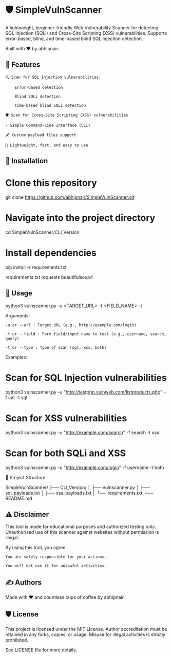 # 🛡️ SimpleVulnScanner

A lightweight, beginner-friendly Web Vulnerability Scanner for detecting SQL Injection (SQLi) and Cross-Site Scripting (XSS) vulnerabilities.
Supports error-based, blind, and time-based blind SQL injection detection.

Built with ❤️ by abhipnair.
## 📜 Features

    🔍 Scan for SQL Injection vulnerabilities:

        Error-based detection

        Blind SQLi detection

        Time-based blind SQLi detection

    🛡️ Scan for Cross-Site Scripting (XSS) vulnerabilities

    ⚡ Simple Command-Line Interface (CLI)

    🖋️ Custom payload files support

    🎯 Lightweight, fast, and easy to use

## 🚀 Installation

# Clone this repository
  git clone https://github.com/abhipnair/SimpleVulnScanner.git

# Navigate into the project directory
  cd SimpleVulnScanner/CLI_Version

# Install dependencies
  pip install -r requirements.txt

requirements.txt
  requests
  beautifulsoup4

## 🎯 Usage

python3 vulnscanner.py -u <TARGET_URL> -f <FIELD_NAME> -t <TYPE>

Arguments:

    -u or --url : Target URL (e.g., http://example.com/login)

    -f or --field : Form field/input name to test (e.g., username, search, query)

    -t or --type : Type of scan (sql, xss, both)

Examples:

# Scan for SQL Injection vulnerabilities
python3 vulnscanner.py -u "http://testphp.vulnweb.com/listproducts.php" -f cat -t sql

# Scan for XSS vulnerabilities
python3 vulnscanner.py -u "http://example.com/search" -f search -t xss

# Scan for both SQLi and XSS
python3 vulnscanner.py -u "http://example.com/login" -f username -t both


📂 Project Structure

SimpleVulnScanner/
├── CLI_Version/
│   ├── vulnscanner.py
│   ├── sql_payloads.txt
│   ├── xss_payloads.txt
│   └── requirements.txt
└── README.md

## ⚠️ Disclaimer

This tool is made for educational purposes and authorized testing only.
Unauthorized use of this scanner against websites without permission is illegal.

By using this tool, you agree:

    You are solely responsible for your actions.

    You will not use it for unlawful activities.

## ✍️ Authors

Made with ❤️ and countless cups of coffee by abhipnair.

## 🛡️ License

This project is licensed under the MIT License.
Author accreditation must be retained in any forks, copies, or usage.
Misuse for illegal activities is strictly prohibited.

See LICENSE file for more details.
